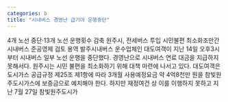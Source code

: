 ```yaml
---
categories: b
title: "시내버스 경영난 급기야 운행중단"
---
```

4개 노선 중단·13개 노선 운행횟수 감축 원주시, 전세버스 투입 시민불편 최소화조만간 시내버스 준공영제 검토 용역 발주시내버스 운수업체인 대도여객이 지난 14일 오후3시부터 시내버스 일부 노선 운행을 중단했다. 경영난으로 시내버스 연료 대금을 지급하지 못해서다. 원주시는 시민 불편을 최소화하기 위해 대책 마련에 나서고 있다. 대도여객은 도시가스 공급규정 제25조 제1항에 따라 3개월 사용예정요금 약 4억8천만 원을 참빛원주도시가스에 보증금으로 예치해야 한다. 하지만 재정여건 상 이를 이행하지 못하고 지난 7월 27일 참빛원주도시가